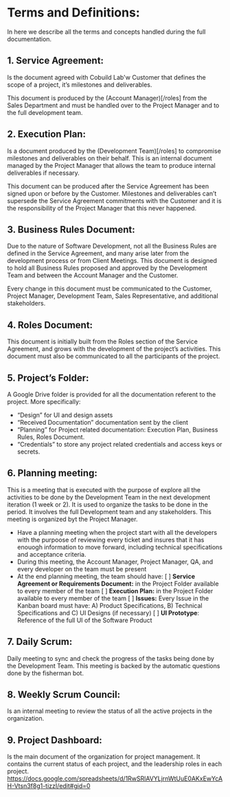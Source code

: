 # Terms and Definitions:

In here we describe all the terms and concepts handled during the full documentation.


## 1. Service Agreement:
Is the document agreed with Cobuild Lab'w Customer that defines the scope of a project, it’s milestones and deliverables. 

This document is produced by the (Account Manager)[/roles] from the Sales Department and must be handled over to the Project Manager and to the full development team.


## 2. Execution Plan:
Is a document produced by the (Development Team)[/roles] to compromise milestones and deliverables on their behalf. 
This is an internal document managed by the Project Manager that allows the team to produce internal deliverables if necessary. 

This document can be produced after the Service Agreement has been signed upon or before by the Customer. Milestones and deliverables can’t supersede the Service Agreement commitments with the Customer and it is the responsibility of the Project Manager that this never happened. 

## 3. Business Rules Document:
Due to the nature of Software Development, not all the Business Rules are defined in the Service Agreement, and many arise later from the development process or from Client Meetings. This document is designed to hold all Business Rules proposed and approved by the Development Team and between the Account Manager and the Customer.

Every change in this document must be communicated to the Customer, Project Manager, Development Team, Sales Representative, and additional stakeholders.

## 4. Roles Document:
This document is initially built from the Roles section of the Service Agreement, and grows with the development of the project’s activities. This document must also be communicated to all the participants of the project.

## 5. Project’s Folder:
A Google Drive folder is provided for all the documentation referent to the project. More specifically: 

- “Design” for UI and design assets
- “Received Documentation” documentation sent by the client
- “Planning” for Project related documentation: Execution Plan, Business Rules, Roles Document.
- “Credentials” to store any project related credentials and access keys or secrets.

## 6. Planning meeting:
This is a meeting that is executed with the purpose of explore all the activities to be done by the Development Team in the next development iteration (1 week or 2).
It is used to organize the tasks to be done in the period. It involves the full Development team and any stakeholders. This meeting is organized byt the Project Manager.

- Have a planning meeting when the project start with all the developers with the purpoose of reviewing every ticket and insures that it has enouogh information to move forward, including technical specifications and acceptance criteria.
- During this meeting, the Account Manager, Project Manager, QA, and every developer on the team must be present
- At the end planning meeting, the team should have:
 [ ] **Service Agreement or Requirements Document:** in the Project Folder available to every member of the team
 [ ] **Execution Plan:** in the Project Folder available to every member of the team
 [ ] **Issues:**  Every Issue in the Kanban board must have: A) Product Specifications, B) Technical Specifications and C) UI Designs (if necessary)
 [ ] **UI Prototype**: Reference of the full UI of the Software Product
 
 
## 7. Daily Scrum:
Daily meeting to sync and check the progress of the tasks being done by the Development Team. 
This meeting is backed by the automatic questions done by the fisherman bot.

## 8. Weekly Scrum Council:
Is an internal meeting to review the status of all the active projects in the organization. 

## 9. Project Dashboard:
Is the main document of the organization for project management. It contains the current status of each project, and the leadership roles in each project. 
https://docs.google.com/spreadsheets/d/1RwSRlAVYLjrnWtUuE0AKxEwYcAH-Vtsn3f8g1-tizzI/edit#gid=0

